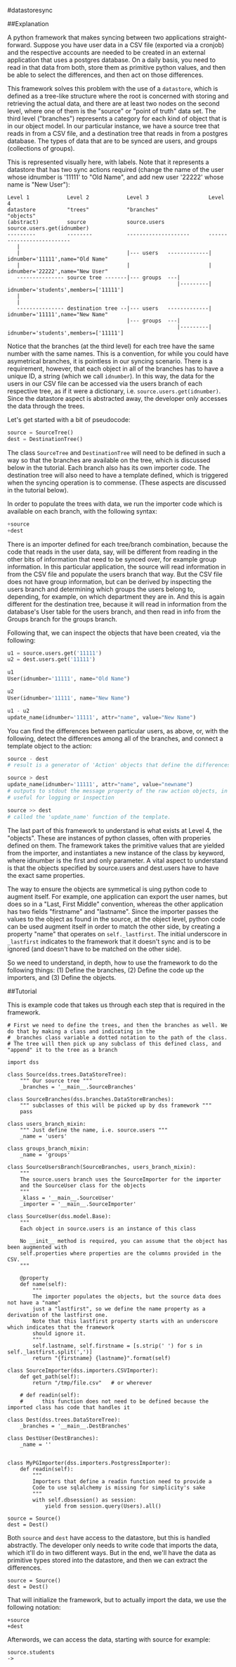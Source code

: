 #datastoresync

##Explanation

A python framework that makes syncing between two applications straight-forward. Suppose you have user data in a CSV file (exported via a cronjob) and the respective accounts are needed to be created in an external application that uses a postgres database. On a daily basis, you need to read in that data from both, store them as primitive python values, and then be able to select the differences, and then act on those differences.

This framework solves this problem with the use of a `datastore`, which is defined as a tree-like structure where the root is concerned with storing and retrieving the actual data, and there are at least two nodes on the second level, where one of them is the "source" or "point of truth" data set. The third level ("branches") represents a category for each kind of object that is in our object model. In our particular instance, we have a source tree that reads in from a CSV file, and a destination tree that reads in from a postgres database. The types of data that are to be synced are users, and groups (collections of groups). 

This is represented visually here, with labels. Note that it represents a datastore that has two sync actions required (change the name of the user whose idnumber is '11111' to "Old Name", and add new user '22222' whose name is "New User"):

```
Level 1            Level 2            Level 3                   Level 4
datastore          "trees"            "branches"                "objects"
(abstract)         source             source.users              source.users.get(idnumber)
---------          --------           --------------------      --------------------------
   |
   |                                  |--- users   -------------| idnumber='11111',name="Old Name"
   |                                  |                         | idnumber='22222',name="New User"
   --------------- source tree -------|--- groups  ---|
                                                      |---------| idnumber='students',members=['11111']   
   |
   |
   --------------- destination tree --|--- users   -------------| idnumber='11111',name="New Name"
                                      |--- groups  ---|
                                                      |---------| idnumber='students',members=['11111']
```

Notice that the branches (at the third level) for each tree have the same number with the same names. This is a convention, for while you could have asymetrical branches, it is pointless in our syncing scenario. There is a requirement, however, that each object in all of the branches has to have a unique ID, a string (which we call `idnumber`). In this way, the data for the users in our CSV file can be accessed via the users branch of each respective tree, as if it were a dictionary, i.e. `source.users.get(idnumber)`. Since the datastore aspect is abstracted away, the developer only accesses the data through the trees.

Let's get started with a bit of pseudocode:

```python
source = SourceTree()
dest = DestinationTree()
```

The class `SourceTree` and `DestinationTree` will need to be defined in such a way so that the branches are available on the tree, which is discussed below in the tutorial. Each branch also has its own importer code. The destination tree will also need to have a template defined, which is triggered when the syncing operation is to commense. (These aspects are discussed in the tutorial below). 

In order to populate the trees with data, we run the importer code which is available on each branch, with the following syntax:

```python
+source
+dest
```

There is an importer defined for each tree/branch combination, because the code that reads in the user data, say, will be different from reading in the other bits of information that need to be synced over, for example group information. In this particular application, the source will read information in from the CSV file and populate the users branch that way. But the CSV file does not have group information, but can be derived by inspecting the users branch and determining which groups the users belong to, depending, for example, on which department they are in. And this is again different for the destination tree, because it will read in information from the database's User table for the users branch, and then read in info from the Groups branch for the groups branch.

Following that, we can inspect the objects that have been created, via the following:

```python
u1 = source.users.get('11111')
u2 = dest.users.get('11111')

u1
User(idnumber='11111', name="Old Name")

u2
User(idnumber='11111', name="New Name")

u1 - u2
update_name(idnumber='11111', attr="name", value="New Name")
```

You can find the differences between particular users, as above, or, with the following, detect the differences among all of the branches, and connect a template object to the action:

```python
source - dest    
# result is a generator of 'Action' objects that define the differences, used internally by the framework

source > dest    
update_name(idnumber='11111', attr="name", value="newname")
# outputs to stdout the message property of the raw action objects, in the above scenario 
# useful for logging or inspection

source >> dest
# called the 'update_name' function of the template.
```

The last part of this framework to understand is what exists at Level 4, the "objects". These are instances of python classes, often with properies defined on them. The framework takes the primitive values that are yielded from the importer, and instantiates a new instance of the class by keyword, where idnumber is the first and only parameter. A vital aspect to understand is that the objects specified by source.users and dest.users have to have the exact same properties.

The way to ensure the objects are symmetical is uing python code to augment itself. For example, one application can export the user names, but does so in a "Last, First Middle" convention, whereas the other application has two fields "firstname" and "lastname".  Since the importer passes the values to the object as found in the source, at the object level, python code can be used augment itself in order to match the other side, by creating a property "name" that operates on `self._lastfirst`. The initial underscore in `_lastfirst` indicates to the framework that it doesn't sync and is to be ignored (and doesn't have to be matched on the other side).

So we need to understand, in depth, how to use the framework to do the following things: (1) Define the branches, (2) Define the code up the importers, and (3) Define the objects.

##Tutorial

This is example code that takes us through each step that is required in the framework.

```
# First we need to define the trees, and then the branches as well. We do that by making a class and indicating in the 
# _branches class variable a dotted notation to the path of the class. 
# The tree will then pick up any subclass of this defined class, and "append" it to the tree as a branch

import dss 

class Source(dss.trees.DataStoreTree):
    """ Our source tree """
    _branches = '__main__.SourceBranches'

class SourceBranches(dss.branches.DataStoreBranches):
    """ subclasses of this will be picked up by dss framework """
    pass

class users_branch_mixin:
    """ Just define the name, i.e. source.users """
    _name = 'users'

class groups_branch_mixin:
    _name = 'groups'

class SourceUsersBranch(SourceBranches, users_branch_mixin):
    """ 
    The source.users branch uses the SourceImporter for the importer
    and the SourceUser class for the objects
    """
    _klass = '__main__.SourceUser'
    _importer = '__main__.SourceImporter'

class SourceUser(dss.model.Base):
    """ 
    Each object in source.users is an instance of this class

    No __init__ method is required, you can assume that the object has been augmented with
    self.properties where properties are the columns provided in the CSV.
    """

    @property
    def name(self):
        """
        The importer populates the objects, but the source data does not have a "name"
        just a "lastfirst", so we define the name property as a derivation of the lastfirst one.
        Note that this lastfirst property starts with an underscore which indicates that the framework
        should ignore it.
        """
        self.lastname, self.firstname = [s.strip(' ') for s in self._lastfirst.split(',')]
        return "{firstname} {lastname}".format(self)

class SourceImporter(dss.importers.CSVImporter):
    def get_path(self):
        return "/tmp/file.csv"   # or wherever

    # def readin(self):
    #      this function does not need to be defined because the imported class has code that handles it

class Dest(dss.trees.DataStoreTree):
    _branches = '__main__.DestBranches'

class DestUser(DestBranches):
    _name = ''


class MyPGImporter(dss.importers.PostgressImporter):
    def readin(self):
        """
        Importers that define a readin function need to provide a 
        Code to use sqlalchemy is missing for simplicity's sake
        """
        with self.dbsession() as session:
            yield from session.query(Users).all()

source = Source()
dest = Dest()
```

Both `source` and `dest` have access to the datastore, but this is handled abstractly. The developer only needs to write code that imports the data, which it'll do in two different ways. But in the end, we'll have the data as primitive types stored into the datastore, and then we can extract the differences.

```
source = Source()
dest = Dest()
```

That will initialize the framework, but to actually import the data, we use the following notation:

```
+source
+dest
```

Afterwords, we can access the data, starting with source for example:

```
source.students
-> 
```
